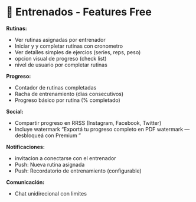 # 💪 Entrenados - Features Free

**Rutinas:**
- Ver rutinas asignadas por entrenador
- Iniciar y y completar rutinas con cronometro
- Ver detalles simples de ejercios (series, reps, peso)
- opcion visual de progreso (check list)
- nivel de usuario por completar rutinas

**Progreso:**
- Contador de rutinas completadas
- Racha de entrenamiento (días consecutivos)
- Progreso básico por rutina (% completado)

**Social:**
- Compartir progreso en RRSS (Instagram, Facebook, Twitter)
- Incluye watermark “Exportá tu progreso completo en PDF watermark — desbloqueá con Premium ”

**Notificaciones:**
- invitacion a conectarse con el entrenador
- Push: Nueva rutina asignada
- Push: Recordatorio de entrenamiento (configurable)

**Comunicación:**
- Chat unidirecional con limites